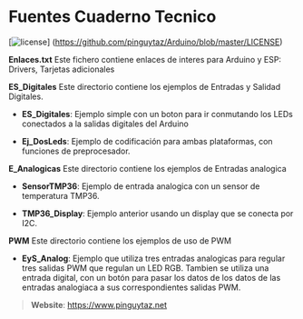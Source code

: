 # Fuentes Cuaderno Tecnico

[![license](https://www.pinguytaz.net/IMG_GITHUB/gplv3-with-text-84x42.png)] (https://github.com/pinguytaz/Arduino/blob/master/LICENSE)


__Enlaces.txt__ 
    Este fichero contiene enlaces de interes para Arduino y ESP: Drivers, Tarjetas adicionales 
    
__ES_Digitales__ 
    Este directorio contiene los ejemplos de Entradas y Salidad Digitales.
 
 -   __ES_Digitales__: Ejemplo simple con un boton para ir conmutando los LEDs conectados a la salidas digitales del Arduino
    
 -  __Ej_DosLeds__: Ejemplo de codificación para ambas plataformas, con funciones de preprocesador.
        

__E_Analogicas__ 
    Este directorio contiene los ejemplos de Entradas analogica
 -   __SensorTMP36__: Ejemplo de entrada analogica con un sensor de temperatura TMP36.
    
 -   __TMP36_Display__: Ejemplo anterior usando un display que se conecta por I2C.


__PWM__ 
    Este directorio contiene los ejemplos de uso de PWM
 -   __EyS_Analog__: Ejemplo que utiliza tres entradas analogicas para regular tres salidas PWM que regulan un LED RGB. Tambien se utiliza una entrada digital, con un botón para pasar los datos de los datos de las entradas analogiaca a sus correspondientes salidas PWM.



> __Website__: https://www.pinguytaz.net

